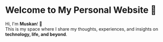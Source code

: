 # Welcome to My Personal Website 🎉

Hi, I'm **Muskan**! 🚀  
This is my space where I share my thoughts, experiences, and insights on **technology, life, and beyond**.

